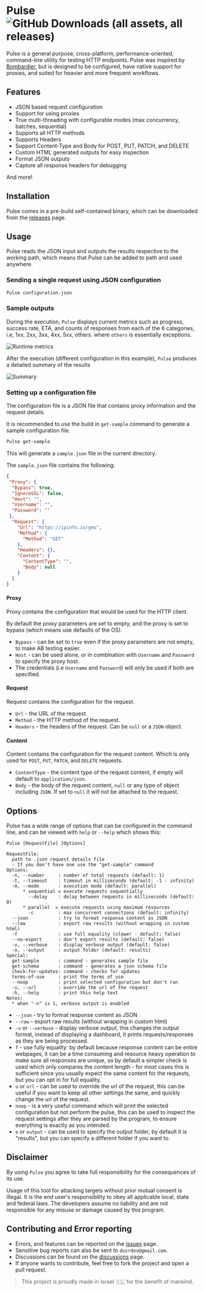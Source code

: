 # Pulse ![GitHub Downloads (all assets, all releases)](https://img.shields.io/github/downloads/dusrdev/Pulse/total?label=Downloads&labelColor=FF00AA&color=0000FF&cacheSeconds=1)

Pulse is a general purpose, cross-platform, performance-oriented, command-line utility for testing HTTP endpoints. Pulse was inspired by [Bombardier](https://github.com/codesenberg/bombardier), but is designed to be configured, have native support for proxies, and suited for heavier and more frequent workflows.

## Features

- JSON based request configuration
- Support for using proxies
- True multi-threading with configurable modes (max concurrency, batches, sequential)
- Supports all HTTP methods
- Supports Headers
- Support Content-Type and Body for POST, PUT, PATCH, and DELETE
- Custom HTML generated outputs for easy inspection
- Format JSON outputs
- Capture all response headers for debugging

And more!

## Installation

Pulse comes in a pre-build self-contained binary, which can be downloaded from the [releases](https://github.com/dusrdev/Pulse/releases) page.

## Usage

Pulse reads the JSON input and outputs the results respective to the working path, which means that Pulse can be added to path and used anywhere.

### Sending a single request using JSON configuration

```bash
Pulse configuration.json
```

### Sample outputs

During the execution, `Pulse` displays current metrics such as progress, success rate, ETA, and counts of responses from each of the 6 categories, i.e, 1xx, 2xx, 3xx, 4xx, 5xx, others. where `others` is essentially exceptions.

![Runtime metrics](https://github.com/user-attachments/assets/64f48192-f60e-4021-9df3-558af21c1bbd)

After the execution (different configuration in this example), `Pulse` produces a detailed summary of the results

![Summary](https://github.com/user-attachments/assets/9a05ff6e-8d3d-46af-8509-013b5b1536a0)

### Setting up a configuration file

The configuration file is a JSON file that contains proxy information and the request details.

It is recommended to use the build in `get-sample` command to generate a sample configuration file.

```bash
Pulse get-sample
```

This will generate a `sample.json` file in the current directory.

The `sample.json` file contains the following:

```json
{
 "Proxy": {
  "Bypass": true,
  "IgnoreSSL": false,
  "Host": "",
  "Username": "",
  "Password": ""
 },
  "Request": {
    "Url": "https://ipinfo.io/geo",
    "Method": {
      "Method": "GET"
    },
    "Headers": {},
    "Content": {
      "ContentType": "",
      "Body": null
    }
  }
}
```

#### Proxy

Proxy contains the configuration that would be used for the HTTP client.

By default the proxy parameters are set to empty, and the proxy is set to bypass (which means use defaults of the OS).

- `Bypass` - can be set to `true` even if the proxy parameters are not empty, to make AB testing easier.
- `Host` - can be used alone, or in combination with `Username` and `Password` to specify the proxy host.
- The credentials (i.e `Username` and `Password`) will only be used if both are specified.

#### Request

Request contains the configuration for the request.

- `Url` - the URL of the request.
- `Method` - the HTTP method of the request.
- `Headers` - the headers of the request. Can be `null` or a `JSON` object.

#### Content

Content contains the configuration for the request content. Which is only used for `POST`, `PUT`, `PATCH`, and `DELETE` requests.

- `ContentType` - the content type of the request content, if empty will default to `application/json`.
- `Body` - the body of the request content, `null` or any type of object including `JSON`. If set to `null` it will not be attached to the request.

## Options

Pulse has a wide range of options that can be configured in the command line, and can be viewed with `help` or `--help` which shows this:

```plaintext
Pulse [RequestFile] [Options]

RequestFile:
  path to .json request details file
  - If you don't have one use the "get-sample" command
Options:
  -n, --number     : number of total requests (default: 1)
  -t, --timeout    : timeout in milliseconds (default: -1 - infinity)
  -m, --mode       : execution mode (default: parallel)
      * sequential = execute requests sequentially
        --delay    : delay between requests in milliseconds (default: 0)
      * parallel  = execute requests using maximum resources
        -c         : max concurrent connections (default: infinity)
  --json           : try to format response content as JSON
  --raw            : export raw results (without wrapping in custom html)
  -f               : use full equality (slower - default: false)
  --no-export      : don't export results (default: false)
  -v, --verbose    : display verbose output (default: false)
  -o, --output     : output folder (default: results)
Special:
  get-sample       : command - generates sample file
  get-schema       : command - generates a json schema file
  check-for-updates: command - checks for updates
  terms-of-use     : print the terms of use
  --noop           : print selected configuration but don't run
  -u, --url        : override the url of the request
  -h, --help       : print this help text
Notes:
  * when "-n" is 1, verbose output is enabled
```

- `--json` - try to format response content as JSON
- `--raw` - export raw results (without wrapping in custom html)
- `-v` or `--verbose` - display verbose output, this changes the output format, instead of displaying a dashboard, it prints requests/responses as they are being processed.
- `f` - use fully equality: by default because response content can be entire webpages, it can be a time consuming and resource heavy operation to make sure all responses are unique, so by default a simpler check is used which only compares the content length - for most cases this is sufficient since you usually expect the same content for the requests, but you can opt in for full equality.
- `u` or `url` - can be used to override the url of the request, this can be useful if you want to keep all other settings the same, and quickly change the url of the request.
- `noop` - is a very useful command which will print the selected configuration but not perform the pulse, this can be used to inspect the request settings after they are parsed by the program, to ensure everything is exactly as you intended.
- `o` or `output` - can be used to specify the output folder, by default it is "results", but you can specify a different folder if you want to.

## Disclaimer

By using `Pulse` you agree to take full responsibility for the consequences of its use.

Usage of this tool for attacking targets without prior mutual consent is illegal. It is the end user's
responsibility to obey all applicable local, state and federal laws.
The developers assume no liability and are not responsible for any misuse or damage caused by this program.

## Contributing and Error reporting

- Errors, and features can be reported on the [issues](https://github.com/dusrdev/Pulse/issues) page.
- Sensitive bug reports can also be sent to `dusrdev@gmail.com`.
- Discussions can be found on the [discussions](https://github.com/dusrdev/Pulse/discussions) page.
- If anyone wants to contribute, feel free to fork the project and open a pull request.

> This project is proudly made in Israel 🇮🇱 for the benefit of mankind.
